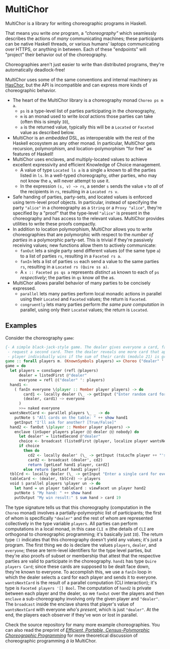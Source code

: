 # MultiChor

MultiChor is a library for writing choreographic programs in Haskell.

That means you write _one_ program, a _"choreography"_ which seamlessly describes the actions of _many_ communicating machines;
these participants can be native Haskell threads, or various humans' laptops communicating over HTTPS, or anything in between.
Each of these "endpoints" will "project" their behavior out of the choreography.

Choreographies aren't just easier to write than distributed programs, they're automatically deadlock-free!

MultiChor uses some of the same conventions and internal machinery as [HasChor](https://hackage.haskell.org/package/HasChor),
but the API is incompatible and can express more kinds of choreographic behavior.

- The heart of the MultiChor library is a choreography monad `Choreo ps m a`.
  - `ps` is a type-level list of parties participating in the choreography,
  - `m` is an monad used to write _local_ actions those parties can take (often this is simply `IO`),
  - `a` is the returned value, typically this will be a `Located` or `Faceted` value as described below.
- MultiChor is an _embedded_ DSL, as interoperable with the rest of the Haskell ecosystem as any other monad.
  In particular, MultiChor gets recursion, polymorphism, and location-polymorphism "for free" as features of Haskell!
- MultiChor uses enclaves, and multiply-located values to achieve excellent expressivity and efficient Knowledge of Choice management.
  - A value of type `Located ls a` is a single `a` known to all the parties listed in `ls`.
    In a well-typed choreography, other parties, who may not know the `a`, will never attempt to use it.
  - In the expression `(s, v) ~> rs`, a sender `s` sends the value `v` to _all_ of the recipients in `rs`, resulting in a `Located rs v`.
- Safe handing of parties, party-sets, and located values is enforced using term-level proof objects.
  In particular, instead of specifying the party `"alice"` in a choreography as a `String` or a `Proxy "alice"`,
  they're specified by a "proof" that the type-level `"alice"` is present in the choreography and has access to the relevant values.
  MultiChor provides utilities to write these proofs compactly.
- In addition to location polymorphism, MultiChor allows you to write choreographies
  that are polymorphic with respect to the _number of parties_ in a polymorphic party-set.
  This is trivial if they're passively receiving values; new functions allow them to actively communicate:
  - `fanOut` lets a single party send different values (of the same type `a`) to a list of parties `rs`, resulting in a `Faceted rs a`.
  - `fanIn` lets a list of parties `ss` each send a value to the same parties `rs`, resulting in a `Located rs (Quire ss a)`.
  - A `x :: Faceted ps qs a` represents _distinct_ `a`s known to each of `ps` _respectively_; the parties in `qs` know _all_ the `a`s.
- MultiChor allows parallel behavior of many parties to be concisely expressed.
  - `parallel` lets many parties perform local monadic actions in parallel using their `Located` and `Faceted` values;
    the return is `Faceted`.
  - `congruently` lets many parties perform _the same pure computation_ in parallel, using only their `Located` values;
    the return is `Located`.

## Examples

Consider the choreography `game`:

```haskell
{- A simple black-jack-style game. The dealer gives everyone a card, face up. Each player may
 - request a second card. Then the dealer reveals one more card that applies to everyone. Each
 - player individually wins if the sum of their cards (modulo 21) is greater than 19.  -}
game :: forall players m. (KnownSymbols players) => Choreo ("dealer" ': players) (CLI m) ()
game = do
  let players = consSuper (refl @players)
      dealer = listedFirst @"dealer"
      everyone = refl @("dealer" ': players)
  hand1 <-
    ( fanIn everyone \(player :: Member player players) -> do
        card1 <- locally dealer (\_ -> getInput ("Enter random card for " ++ toLocTm player))
        (dealer, card1) ~> everyone
      )
      >>= naked everyone
  wantsNextCard <- parallel players \_ _ -> do
    putNote $ "All cards on the table: " ++ show hand1
    getInput "I'll ask for another? [True/False]"
  hand2 <- fanOut \(player :: Member player players) ->
    enclave (inSuper players player @@ dealer @@ nobody) do
      let dealer' = listedSecond @"dealer"
      choice <- broadcast (listedFirst @player, localize player wantsNextCard)
      if choice
        then do
          cd2 <- locally dealer' (\_ -> getInput (toLocTm player ++ "'s second card:"))
          card2 <- broadcast (dealer', cd2)
          return [getLeaf hand1 player, card2]
        else return [getLeaf hand1 player]
  tblCrd <- locally dealer (\_ -> getInput "Enter a single card for everyone:")
  tableCard <- (dealer, tblCrd) ~> players
  void $ parallel players \player un -> do
    let hand = un player tableCard : viewFacet un player hand2
    putNote $ "My hand: " ++ show hand
    putOutput "My win result:" $ sum hand > card 19
```

The type signature tells us that this choreography (computation in the `Choreo` monad)
involves a partially-polymorphic list of participants;
the first of whom is specifically `"dealer"` and the rest of whom are represented collectively in the type variable `players`.
All parties can perform computations in a local monad, in this case `CLI m`
(the details of `CLI` are orthogonal to choreographic programming; it's basically just `IO`).
The return type `()` indicates that this choreography doesn't yield any values; it's just a program.
The first thing we do is declare the values `players`, `dealer`, and `everyone`;
these are term-level identifiers for the type level parties, but they're also proofs of subset or membership that
attest that the respective parties are valid to participate in the choreography.
`hand1` has type `Quire players Card`; since these cards are supposed to be dealt face down, they're known to everyone.
To accomplish this, we use a `fanIn` loop in which the dealer selects a card for each player and sends it to everyone.
`wantsNextCard` is the result of a parallel computation (CLI interaction);
it's type is `Faceted players '[] Bool`.
The computation of `hand2` is private between each player and the dealer, so we `fanOut` over the players
and then `enclave` a sub-choreography involving only the given player and `"dealer"`.
The `broadcast` inside the enclave shares that player's value of `wantsNextCard` with everyone _who's present_, which is just `"dealer"`.
At the end, the players each observer if they've won or lost in parallel.

Check the source repository for many more example choreographies.
You can also read the preprint of [_Efficient, Portable, Census-Polymorphic Choreographic Programming_](https://arxiv.org/abs/2412.02107)
for more theoretical discussion of choreographic programming _à la_ MultiChor.
